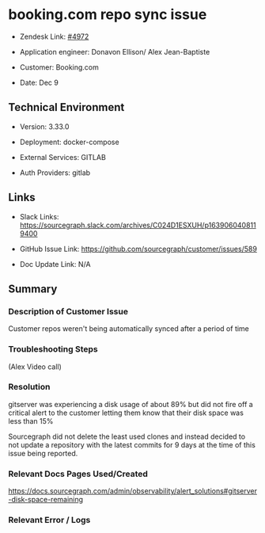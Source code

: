 

# booking.com repo sync issue 



- Zendesk Link: [#4972](https://sourcegraph.zendesk.com/agent/tickets/4972)

- Application engineer: Donavon Ellison/ Alex Jean-Baptiste

- Customer: Booking.com 

- Date: Dec 9



## Technical Environment

- Version: 3.33.0​

- Deployment: docker-compose

- External Services: GITLAB

- Auth Providers: gitlab





## Links
- Slack Links: https://sourcegraph.slack.com/archives/C024D1ESXUH/p1639060408119400

- GitHub Issue Link: https://github.com/sourcegraph/customer/issues/589

- Doc Update Link: N/A



## Summary

### Description of Customer Issue

Customer repos weren't being automatically synced after a period of time

### Troubleshooting Steps

(Alex Video call)

### Resolution

gitserver was experiencing a disk usage of about 89% but did not fire off a critical alert to the customer letting them know that their disk space was less than 15%


Sourcegraph did not delete the least used clones and instead decided to not update a repository with the latest commits for 9 days at the time of this issue being reported.

### Relevant Docs Pages Used/Created

https://docs.sourcegraph.com/admin/observability/alert_solutions#gitserver-disk-space-remaining

### Relevant Error / Logs
